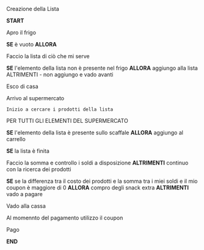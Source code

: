 Creazione della Lista

**START**

Apro il frigo

**SE** è vuoto **ALLORA**


Faccio la lista di ciò che mi serve

**SE** l'elemento della lista non è presente nel frigo **ALLORA** aggiungo alla lista
ALTRIMENTI - non aggiungo e vado avanti

Esco di casa

Arrivo al supermercato

    Inizio a cercare i prodotti della lista

PER TUTTI GLI ELEMENTI DEL SUPERMERCATO

**SE** l'elemento della lista è presente sullo scaffale **ALLORA** aggiungo al carrello

**SE** la lista è finita

Faccio la somma e controllo i soldi a disposizione
**ALTRIMENTI** continuo con la ricerca dei prodotti

**SE** se la differenza tra il costo dei prodotti e la somma tra i miei soldi e il mio coupon è maggiore di 0 **ALLORA** compro degli snack extra
**ALTRIMENTI** vado a pagare

Vado alla cassa

Al momennto del pagamento utilizzo il coupon

Pago

**END**
